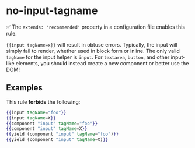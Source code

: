 # no-input-tagname

:white_check_mark: The `extends: 'recommended'` property in a configuration file enables this rule.

`{{input tagName=x}}` will result in obtuse errors. Typically, the input will simply fail to render, whether used in block form or inline. The only valid `tagName` for the input helper is `input`. For `textarea`, `button`, and other input-like elements, you should instead create a new component or better use the DOM!

## Examples

This rule **forbids** the following:

```hbs
{{input tagName="foo"}}
{{input tagName=X}}
{{component "input" tagName="foo"}}
{{component "input" tagName=X}}
{{yield (component "input" tagName="foo")}}
{{yield (component "input" tagName=X)}}
```
